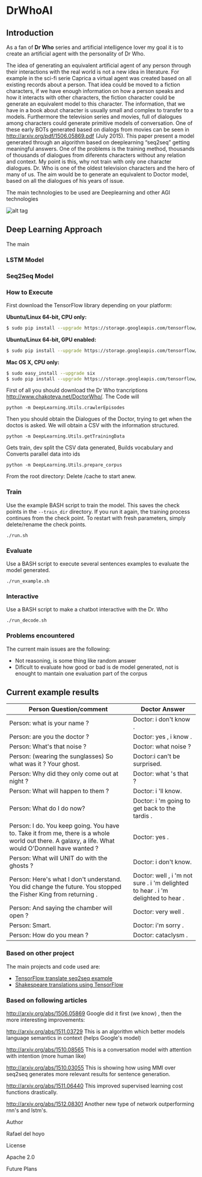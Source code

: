 # DrWhoAI
## Introduction
As a fan of **Dr Who** series and artificial intelligence lover my goal it is to create an artificial agent with the personality of Dr Who.

The idea of generating an equivalent artificial agent of any person through their interactions with the real world is not a new idea in literature. For example in the sci-fi serie Caprica a virtual agent was created based on all existing records about a person. That idea could be moved to a fiction characters, if we have enough information on how a person speaks and how it interacts with other characters, the fiction character could be generate an equivalent model to this character. The information, that we have in a book about character is usually small and complex to transfer to a models. Furthermore the television series and movies, full of dialogues among characters could generate primitive models of conversation. One of these early BOTs generated based on dialogs from movies can be seen in http://arxiv.org/pdf/1506.05869.pdf (July 2015).  This paper present a model generated through an algorithm based on deeplearning “seq2seq” getting meaningful answers. One of the problems is the training method, thousands of thousands of dialogues from diferents characters without any relation and context. My point is this, why not train with only one character dialogues. Dr. Who is one of the oldest television characters and the hero of many of us.
The aim would be to generate an equivalent to Doctor model, based on all the dialogues of his years of issue.


The main technologies to be used are Deeplearning and other AGI technologies

![alt tag](http://i0.wp.com/nerdgeekfeelings.com/wp-content/uploads/2014/12/doctor-who-all-doctors-fanart.jpg?resize=1024%2C576)

## Deep Learning Approach

The main 

### LSTM Model
### Seq2Seq Model

### How to Execute
First download the TensorFlow library depending on your platform:

**Ubuntu/Linux 64-bit, CPU only:**
``` bash
$ sudo pip install --upgrade https://storage.googleapis.com/tensorflow/linux/cpu/tensorflow-0.6.0-cp27-none-linux_x86_64.whl
```
**Ubuntu/Linux 64-bit, GPU enabled:**
``` bash
$ sudo pip install --upgrade https://storage.googleapis.com/tensorflow/linux/gpu/tensorflow-0.6.0-cp27-none-linux_x86_64.whl
```
**Mac OS X, CPU only:**
``` bash
$ sudo easy_install --upgrade six
$ sudo pip install --upgrade https://storage.googleapis.com/tensorflow/mac/tensorflow-0.6.0-py2-none-any.whl
```
First of all you should download the Dr Who trancriptions http://www.chakoteya.net/DoctorWho/. The Code will  
``` 
python -m DeepLearning.Utils.crawlerEpisodes
``` 
Then you should obtain the Dialogues of the Doctor, trying to get when the doctos is asked. We will obtain a CSV with the information structured.
``` 
python -m DeepLearning.Utils.getTrainingData
``` 
Gets train, dev split the CSV data generated, Builds vocabulary and Converts parallel data into ids
``` 
python -m DeepLearning.Utils.prepare_corpus
```

From the root directory:
Delete /cache to start anew.

### Train

Use the example BASH script to train the model. This saves the check points in the `--train_dir` directory.
If you run it again, the training process continues from the check point. To restart with fresh parameters,
simply delete/rename the check points.

```
./run.sh
```
### Evaluate

Use a BASH script to execute several sentences examples to evaluate the model generated.
```
./run_example.sh
```
### Interactive 

Use a BASH script to make a chatbot interactive with the Dr. Who
```
./run_decode.sh
```


### Problems encountered
The current main issues are the following:

* Not reasoning, is some thing like random answer
* Dificult to evaluate how good or bad is de model generated, not is enought to mantain one evaluation part of the corpus 

## Current example results
Person Question/comment | Doctor Answer
 --- | ---
Person: what is your name ? | Doctor: i don't know .
Person: are you the doctor ? | Doctor: yes , i know .
Person: What's that noise ? | Doctor: what noise ?
Person: (wearing the sunglasses) So what was it ? Your ghost. | Doctor:i can't be surprised.
Person:  Why did they only come out at night ? | Doctor: what 's that ?
Person: What will happen to them ? | Doctor: i 'll know.
Person: What do I do now? | Doctor: i 'm going to get back to the tardis .
Person: I do. You keep going. You have to. Take it from me, there is a whole world out there. A galaxy, a life. What would O'Donnell have wanted ? | Doctor: yes .
Person: What will UNIT do with the ghosts ? | Doctor: i don't know.
Person: Here's what I don't understand. You did change the future. You stopped the Fisher King from returning . | Doctor: well , i 'm not sure . i 'm delighted to hear . i 'm delighted to hear .
Person: And saying the chamber will open ? | Doctor: very well .
Person: Smart. | Doctor: i'm sorry .
Person: How do you mean ? | Doctor: cataclysm .


### Based on other project
 The main projects and code used are:
* [TensorFlow translate seq2seq example](https://www.tensorflow.org/versions/master/tutorials/seq2seq/index.html) 
* [Shakespeare translations using TensorFlow](https://github.com/tokestermw/tensorflow-shakespeare)

### Based on following articles

http://arxiv.org/abs/1506.05869 Google did it first (we know) , then the more interesting improvements:

http://arxiv.org/abs/1511.03729 This is an algorithm which better models language semantics in context (helps Google's model)

http://arxiv.org/abs/1510.08565 This is a conversation model with attention with intention (more human like)

http://arxiv.org/abs/1510.03055 This is showing how using MMI over seq2seq generates more relevant results for sentence generation.

http://arxiv.org/abs/1511.06440 This improved supervised learning cost functions drastically.

http://arxiv.org/abs/1512.08301 Another new type of network outperforming rnn's and lstm's.

Author

Rafael del hoyo

License

Apache 2.0

Future Plans
